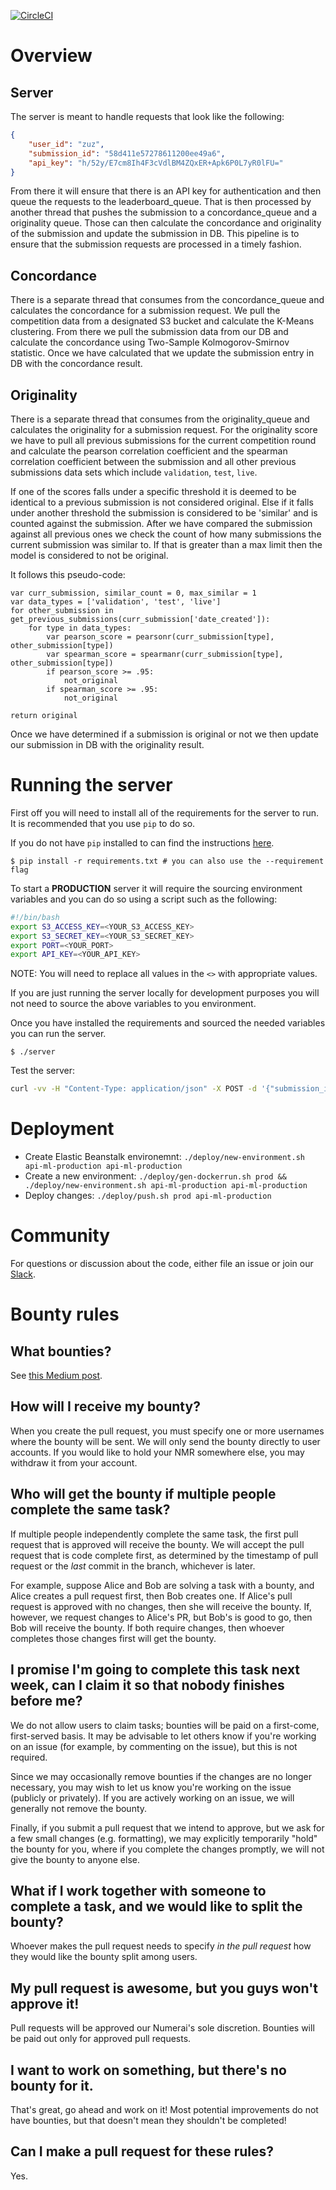 [![CircleCI](https://circleci.com/gh/numerai/submission-criteria.svg?style=svg&circle-token=eafb6c8ab5f97e310cb69134991017044321ba42)](https://circleci.com/gh/numerai/submission-criteria)

Overview
========

Server
------

The server is meant to handle requests that look like the following:

``` json
{
    "user_id": "zuz",
    "submission_id": "58d411e57278611200ee49a6",
    "api_key": "h/52y/E7cm8Ih4F3cVdlBM4ZQxER+Apk6P0L7yR0lFU="
}
```

From there it will ensure that there is an API key for authentication and then queue the requests to the leaderboard\_queue. That is then processed by another thread that pushes the submission to a concordance\_queue and a originality queue. Those can then calculate the concordance and originality of the submission and update the submission in DB. This pipeline is to ensure that the submission requests are processed in a timely fashion.

Concordance
-----------

There is a separate thread that consumes from the concordance\_queue and calculates the concordance for a submission request. We pull the competition data from a designated S3 bucket and calculate the K-Means clustering. From there we pull the submission data from our DB and calculate the concordance using Two-Sample Kolmogorov-Smirnov statistic. Once we have calculated that we update the submission entry in DB with the concordance result.

Originality
-----------

There is a separate thread that consumes from the originality_queue and calculates the originality for a submission request. For the originality score we have to pull all previous submissions for the current competition round and calculate the pearson correlation coefficient and the spearman correlation coefficient between the submission and all other previous submissions data sets which include `validation`, `test`, `live`.

If one of the scores falls under a specific threshold it is deemed to be identical to a previous submission is not considered original. Else if it falls under another threshold the submission is considered to be 'similar' and is counted against the submission. After we have compared the submission against all previous ones we check the count of how many submissions the current submission was similar to. If that is greater than a max limit then the model is considered to not be original.

It follows this pseudo-code:

    var curr_submission, similar_count = 0, max_similar = 1
    var data_types = ['validation', 'test', 'live']
    for other_submission in get_previous_submissions(curr_submission['date_created']):
        for type in data_types:
            var pearson_score = pearsonr(curr_submission[type], other_submission[type])
            var spearman_score = spearmanr(curr_submission[type], other_submission[type])
            if pearson_score >= .95:
                not_original
            if spearman_score >= .95:
                not_original

    return original

Once we have determined if a submission is original or not we then update our submission in DB with the originality result.

Running the server
==================

First off you will need to install all of the requirements for the server to run. It is recommended that you use `pip` to do so.

If you do not have `pip` installed to can find the instructions [here](https://pip.pypa.io/en/stable/installing/).

    $ pip install -r requirements.txt # you can also use the --requirement flag

To start a **PRODUCTION** server it will require the sourcing environment variables and you can do so using a script such as the following:

``` bash
#!/bin/bash
export S3_ACCESS_KEY=<YOUR_S3_ACCESS_KEY>
export S3_SECRET_KEY=<YOUR_S3_SECRET_KEY>
export PORT=<YOUR_PORT>
export API_KEY=<YOUR_API_KEY>
```

NOTE: You will need to replace all values in the `<>` with appropriate values.

If you are just running the server locally for development purposes you will not need to source the above variables to you environment.

Once you have installed the requirements and sourced the needed variables you can run the server.

    $ ./server


Test the server:
``` bash
curl -vv -H "Content-Type: application/json" -X POST -d '{"submission_id": "7496e75d-8be1-445f-8883-9f565d9a7244", "api_key": "h/52y/E7cm8Ih4F3cVdlBM4ZQxER+Apk6P0L7yR0lFU="}' 'http://localhost:5151/'
```

Deployment
==========
- Create Elastic Beanstalk environemnt: `./deploy/new-environment.sh api-ml-production api-ml-production`
- Create a new environment: `./deploy/gen-dockerrun.sh prod && ./deploy/new-environment.sh api-ml-production api-ml-production`
- Deploy changes: `./deploy/push.sh prod api-ml-production`

Community
=========

For questions or discussion about the code, either file an issue or join our [Slack](https://slack.numer.ai/).

Bounty rules
============

What bounties?
--------------

See [this Medium post](https://medium.com/numerai/open-sourcing-model-evaluation-on-numerai-295c1ea3d001).

How will I receive my bounty?
-----------------------------

When you create the pull request, you must specify one or more usernames where the bounty will be sent. We will only send the bounty directly to user accounts. If you would like to hold your NMR somewhere else, you may withdraw it from your account.

Who will get the bounty if multiple people complete the same task?
------------------------------------------------------------------

If multiple people independently complete the same task, the first pull request that is approved will receive the bounty. We will accept the pull request that is code complete first, as determined by the timestamp of pull request or the *last* commit in the branch, whichever is later.

For example, suppose Alice and Bob are solving a task with a bounty, and Alice creates a pull request first, then Bob creates one. If Alice's pull request is approved with no changes, then she will receive the bounty. If, however, we request changes to Alice's PR, but Bob's is good to go, then Bob will receive the bounty. If both require changes, then whoever completes those changes first will get the bounty.

I promise I'm going to complete this task next week, can I claim it so that nobody finishes before me?
------------------------------------------------------------------------------------------------------

We do not allow users to claim tasks; bounties will be paid on a first-come, first-served basis. It may be advisable to let others know if you're working on an issue (for example, by commenting on the issue), but this is not required.

Since we may occasionally remove bounties if the changes are no longer necessary, you may wish to let us know you're working on the issue (publicly or privately). If you are actively working on an issue, we will generally not remove the bounty.

Finally, if you submit a pull request that we intend to approve, but we ask for a few small changes (e.g. formatting), we may explicitly temporarily "hold" the bounty for you, where if you complete the changes promptly, we will not give the bounty to anyone else.

What if I work together with someone to complete a task, and we would like to split the bounty?
-----------------------------------------------------------------------------------------------

Whoever makes the pull request needs to specify *in the pull request* how they would like the bounty split among users.

My pull request is awesome, but you guys won't approve it!
----------------------------------------------------------

Pull requests will be approved our Numerai's sole discretion. Bounties will be paid out only for approved pull requests.

I want to work on something, but there's no bounty for it.
----------------------------------------------------------

That's great, go ahead and work on it! Most potential improvements do not have bounties, but that doesn't mean they shouldn't be completed!

Can I make a pull request for these rules?
------------------------------------------

Yes.
